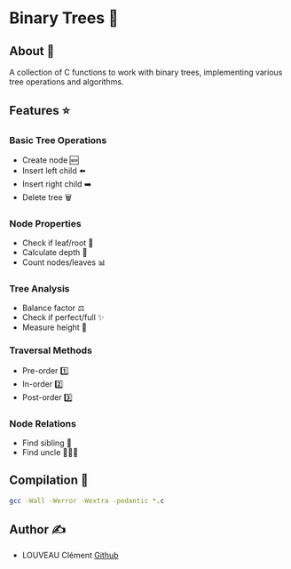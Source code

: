 # Binary Trees 🌳

## About 📖
A collection of C functions to work with binary trees, implementing various tree operations and algorithms.

## Features ⭐

### Basic Tree Operations
* Create node 🆕
* Insert left child ⬅️
* Insert right child ➡️
* Delete tree 🗑️

### Node Properties
* Check if leaf/root 🍃
* Calculate depth 📏
* Count nodes/leaves 📊

### Tree Analysis
* Balance factor ⚖️
* Check if perfect/full ✨
* Measure height 📐

### Traversal Methods
* Pre-order 1️⃣
* In-order 2️⃣
* Post-order 3️⃣

### Node Relations
* Find sibling 👯
* Find uncle 👨‍👨‍👦

## Compilation 🔨
```bash
gcc -Wall -Werror -Wextra -pedantic *.c
```

## Author ✍️
* LOUVEAU Clément [Github](https://github.com/valak74200)
